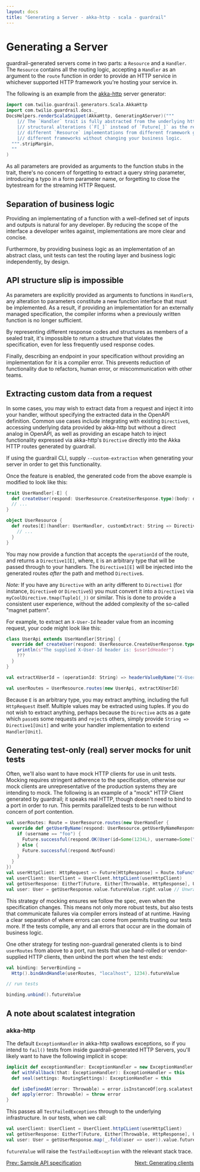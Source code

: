 ```yaml
---
layout: docs
title: "Generating a Server - akka-http - scala - guardrail"
---
```


Generating a Server
===================

guardrail-generated servers come in two parts: a `Resource` and a `Handler`. The `Resource` contains all the routing logic, accepting a `Handler` as an argument to the `route` function in order to provide an HTTP service in whichever supported HTTP framework you're hosting your service in.

The following is an example from the [akka-http](https://github.com/akka/akka-http) server generator:

```scala mdoc:passthrough
import com.twilio.guardrail.generators.Scala.AkkaHttp
import com.twilio.guardrail.docs._
DocsHelpers.renderScalaSnippet(AkkaHttp, GeneratingAServer)("""
    |// The `Handler` trait is fully abstracted from the underlying http framework. As a result, with the exception of some
    |// structural alterations (`F[_]` instead of `Future[_]` as the return type) the same handlers can be used with
    |// different `Resource` implementations from different framework generators. This permits greater compatibility between
    |// different frameworks without changing your business logic.
  """.stripMargin,
  ""
)
```

As all parameters are provided as arguments to the function stubs in the trait, there's no concern of forgetting to extract a query string parameter, introducing a typo in a form parameter name, or forgetting to close the bytestream for the streaming HTTP Request.

Separation of business logic
----------------------------

Providing an implementating of a function with a well-defined set of inputs and outputs is natural for any developer. By reducing the scope of the interface a developer writes against, implementations are more clear and concise.

Furthermore, by providing business logic as an implementation of an abstract class, unit tests can test the routing layer and business logic independently, by design.

API structure slip is impossible
--------------------------------

As parameters are explicitly provided as arguments to functions in `Handler`s, any alteration to parameters constitute a new function interface that must be implemented. As a result, if providing an implementation for an externally managed specification, the compiler informs when a previously written function is no longer sufficient.

By representing different response codes and structures as members of a sealed trait, it's impossible to return a structure that violates the specification, even for less frequently used response codes.

Finally, describing an endpoint in your specification without providing an implementation for it is a compiler error. This prevents reduction of functionality due to refactors, human error, or miscommunication with other teams.

Extracting custom data from a request
-------------------------------------

In some cases, you may wish to extract data from a request and inject it into your handler, without specifying the extracted data in the OpenAPI definition. Common use cases include integrating with existing `Directive`s, accessing underlying data provided by akka-http but without a direct analog in OpenAPI, as well as providing an escape hatch to inject functionality expressed via akka-http's `Directive` directly into the Akka HTTP routes generated by guardrail.

If using the guardrail CLI, supply `--custom-extraction` when generating your server in order to get this functionality.

Once the feature is enabled, the generated code from the above example is modified to look like this:

```scala
trait UserHandler[-E] {
  def createUser(respond: UserResource.CreateUserResponse.type)(body: definitions.User)(extracted: E): scala.concurrent.Future[UserResource.CreateUserResponse]
  // ...
}

object UserResource {
  def routes[E](handler: UserHandler, customExtract: String => Directive1[E])(implicit mat: akka.stream.Materializer): Route = {
    // ...
  }
}
```

You may now provide a function that accepts the `operationId` of the route, and returns a `Directive1[E]`, where, `E` is an arbitrary type that will be passed through to your handlers. The `Directive1[E]` will be injected into the generated routes _after_ the path and method `Directive`s.

_Note:_ If you have any `Directive` with an arity different to `Directive1` (for instance, `Directive0` or `Directive5`) you must convert it into a `Directive1` via `myCoolDirective.tmap(Tuple1(_))` or similar. This is done to provide a consistent user experience, without the added complexity of the so-called "magnet pattern".

For example, to extract an `X-User-Id` header value from an incoming request, your code might look like this:

```scala
class UserApi extends UserHandler[String] {
  override def createUser(respond: UserResource.CreateUserResponse.type)(body: definitions.User)(userIdHeader: String): scala.concurrent.Future[UserResource.CreateUserResponse] = {
    println(s"The supplied X-User-Id header is: $userIdHeader")
    ???
  }
}

val extractXUserId = (operationId: String) => headerValueByName("X-User-Id") // Directive from Akka HTTP

val userRoutes = UserResource.routes(new UserApi, extractXUserId)

```

Because `E` is an arbitrary type, you may extract anything, including the full `HttpRequest` itself. Multiple values may be extracted using tuples. If you do not wish to extract anything, perhaps because the `Directive` acts as a gate which `pass`es some requests and `reject`s others, simply provide `String => Directive1[Unit]` and write your handler implementation to extend `Handler[Unit]`.

Generating test-only (real) server mocks for unit tests
-------------------------------------------------------

Often, we'll also want to have mock HTTP clients for use in unit tests. Mocking requires stringent adherence to the specification, otherwise our mock clients are unrepresentative of the production systems they are intending to mock. The following is an example of a "mock" HTTP Client generated by guardrail; it speaks real HTTP, though doesn't need to bind to a port in order to run. This permits parallelized tests to be run without concern of port contention.

```scala
val userRoutes: Route = UserResource.routes(new UserHandler {
  override def getUserByName(respond: UserResource.getUserByNameResponse.type)(username: String): scala.concurrent.Future[UserResource.getUserByNameResponse] = {
    if (username == "foo") {
      Future.successful(respond.OK(User(id=Some(1234L), username=Some("foo"))))
    } else {
      Future.successful(respond.NotFound)
    }
  }
})
val userHttpClient: HttpRequest => Future[HttpResponse] = Route.toFunction(userRoutes)
val userClient: UserClient = UserClient.httpCLient(userHttpClient)
val getUserResponse: EitherT[Future, Either[Throwable, HttpResponse], User] = userClient.getUserByName("foo").map(_.fold(user => user))
val user: User = getUserResponse.value.futureValue.right.value // Unwraps `User(id=Some(1234L), username=Some("foo"))` using scalatest's `ScalaFutures` and `EitherValues` unwrappers.
```

This strategy of mocking ensures we follow the spec, even when the specification changes. This means not only more robust tests, but also tests that communicate failures via compiler errors instead of at runtime. Having a clear separation of where errors can come from permits trusting our tests more. If the tests compile, any and all errors that occur are in the domain of business logic.

One other strategy for testing non-guardrail generated clients is to bind `userRoutes` from above to a port, run tests that use hand-rolled or vendor-supplied HTTP clients, then unbind the port when the test ends:

```scala
val binding: ServerBinding =
  Http().bindAndHandle(userRoutes, "localhost", 1234).futureValue

// run tests

binding.unbind().futureValue
```

A note about scalatest integration
----------------------------------

### akka-http

The default `ExceptionHandler` in akka-http swallows exceptions, so if you intend to `fail()` tests from inside guardrail-generated HTTP Servers, you'll likely want to have the following implicit in scope:

```scala
implicit def exceptionHandler: ExceptionHandler = new ExceptionHandler {
  def withFallback(that: ExceptionHandler): ExceptionHandler = this
  def seal(settings: RoutingSettings): ExceptionHandler = this

  def isDefinedAt(error: Throwable) = error.isInstanceOf[org.scalatest.TestFailedException]
  def apply(error: Throwable) = throw error
}
```

This passes all `TestFailedExceptions` through to the underlying infrastructure. In our tests, when we call:

```scala
val userClient: UserClient = UserClient.httpCLient(userHttpClient)
val getUserResponse: EitherT[Future, Either[Throwable, HttpResponse], User] = userClient.getUserByName("foo")
val user: User = getUserResponse.map(_.fold(user => user)).value.futureValue.right.value
```

`futureValue` will raise the `TestFailedException` with the relevant stack trace.

<span style="float: left">[Prev: Sample API specification](sample-api-specification)</span>
<span style="float: right">[Next: Generating clients](generating-clients)</span>
